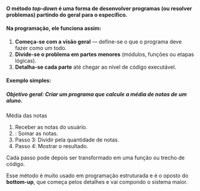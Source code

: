 #### O **método _top-down_** é uma forma de desenvolver programas (ou resolver problemas) **partindo do geral para o específico**.

#### Na programação, ele funciona assim:

1. **Começa-se com a visão geral** — define-se o que o programa deve fazer como um todo.
2. **Divide-se o problema em partes menores** (módulos, funções ou etapas lógicas).
3. **Detalha-se cada parte** até chegar ao nível de código executável.
#### **Exemplo simples:**  
##### Objetivo geral: _Criar um programa que calcule a média de notas de um aluno._

Média das notas
1. Receber as notas do usuário.
2. : Somar as notas.
3. Passo 3: Dividir pela quantidade de notas.
4. Passo 4: Mostrar o resultado.

Cada passo pode depois ser transformado em uma função ou trecho de código.

Esse método é muito usado em programação estruturada e é o oposto do **bottom-up**, que começa pelos detalhes e vai compondo o sistema maior. 
